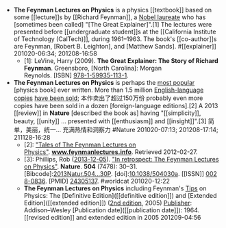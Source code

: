 - **The Feynman Lectures on Physics** is a physics [[textbook]] based on some [[lecture]]s by [[Richard Feynman]], a [Nobel laureate](((Bf7umqIuF))) who has [sometimes been called] "[The Great Explainer]".[1] The lectures were presented before [[undergraduate student]]s at the [[California Institute of Technology (CalTech)]], during 1961–1963. The book's [[co-author]]s are Feynman, [Robert B. Leighton], and [Matthew Sands]. #[[explainer]]
201020-06:34; 201208-16:58
    - [1]: LeVine, Harry (2009). __The Great Explainer: The Story of Richard Feynman__. Greensboro, [North Carolina]: Morgan Reynolds. [ISBN] [978-1-59935-113-1](https://en.wikipedia.org/wiki/Special:BookSources/978-1-59935-113-1).
- __The Feynman Lectures on Physics__ is perhaps the [most popular](((YQk6UYK89))) [physics book] ever written. More than 1.5 million [English-language copies]([[copy]]) [have been sold](((07RyVauz2))); 本作卖出了超过150万份 probably even more copies have been sold in a dozen [foreign-language editions].[2] A 2013 [[review]] in __Nature__ [described the book as] having "[[simplicity]], beauty, [[unity]] ... presented with [[enthusiasm]] and [[insight]]".[3] 简单，美丽，统一... 充满热情和洞察力 #Nature
201020-07:13; 201208-17:14; 211128-16:28
    - [2]: ["Tales of The Feynman Lectures on Physics"](http://www.feynmanlectures.info/stories.html). __www.feynmanlectures.info__. Retrieved 2012-02-27. 
    - [3]: Phillips, Rob ([2013-12-05](((Cn32jfs_v)))). ["In retrospect: The Feynman Lectures on Physics"](https://doi.org/10.1038%2F504030a). __Nature__. **504** (7478): 30–31. 
[Bibcode]:[2013Natur.504...30P](https://ui.adsabs.harvard.edu/abs/2013Natur.504...30P). [doi]:[10.1038/504030a](https://doi.org/10.1038%2F504030a). [[ISSN]] [0028-0836](https://www.worldcat.org/issn/0028-0836). [PMID] [24305137](https://pubmed.ncbi.nlm.nih.gov/24305137). #worldcat
201020-12:22 
    - __The Feynman Lectures on Physics__ including Feynman's [Tips]([[tip]]) on Physics: The [Definitive Edition]([[definitive edition]]) and [Extended Edition]([[extended edition]]) ([2nd edition](https://en.wikipedia.org/wiki/File:The_Feynman_Lectures_on_Physics.jpg), 2005)
        [Publisher]([[publisher]]): Addison–Wesley
[Publication date]([[publication date]]): 1964. [[revised edition]] and extended edition in 2005
201209-04:56
